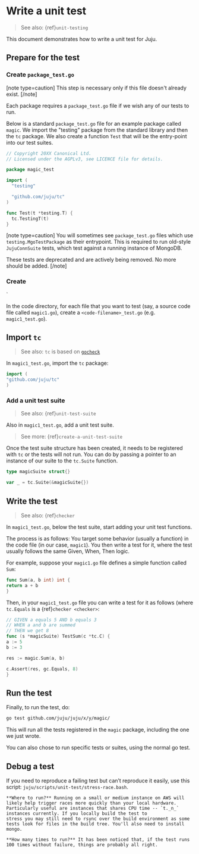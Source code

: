 # Write a unit test
> See also: {ref}`unit-testing`

This document demonstrates how to write a unit test for Juju.

## Prepare for the test

### Create `package_test.go`

[note type=caution]
This step is necessary only if this file doesn't already exist.
[/note]

Each package requires a `package_test.go` file if we wish any of our tests to run.

Below is a standard `package_test.go` file for an example package called `magic`. We import the "testing" package from
the standard library and then the `tc` package. We also create a function `Test` that will be the
entry-point into our test suites.

<!--?loads the test suites that have been added to a list by var in the "HTG create a test suite"-->
<!-- // TestingT runs all test suites registered with the Suite function,
// printing results to stdout, and reporting any failures back to
// the "testing" package.-->

```go
// Copyright 20XX Canonical Ltd.
// Licensed under the AGPLv3, see LICENCE file for details.

package magic_test

import (
  "testing"

  "github.com/juju/tc"
)

func Test(t *testing.T) {
  tc.TestingT(t)
}
```

[note type=caution]
You will sometimes see `package_test.go` files which use `testing.MgoTestPackage` as their entrypoint. This is required
to run old-style `JujuConnSuite` tests, which test against a running instance of MongoDB.

These tests are deprecated and are actively being removed. No more should be added.
[/note]

### Create

`

In the code directory, for each file that you want to test (say, a source code file called `magic1.go`), create a
`<code-filename>_test.go`  (e.g. `magic1_test.go`).

## Import `tc`
> See also:  `tc` is based on [`gocheck`]( https://labix.org/gocheck)

In `magic1_test.go`, import the `tc` package:

```go
import (
"github.com/juju/tc"
)
```

### Add a unit test suite

> See also: {ref}`unit-test-suite`

Also in `magic1_test.go`, add a unit test suite.

> See more: {ref}`create-a-unit-test-suite`

Once the test suite structure has been created, it needs to be registered with `tc` or the tests will not run. You can
do by passing a pointer to an instance of our suite to the `tc.Suite` function.

```go
type magicSuite struct{}

var _ = tc.Suite(&magicSuite{})
```

## Write the test

> See also: {ref}`checker`

In `magic1_test.go`, below the test suite, start adding your unit test functions.

The process is as follows: You target some behavior (usually a function) in the code file (in our case, `magic1`). You
then write a test for it, where the test usually follows the same Given, When, Then logic.

For example, suppose your `magic1.go` file defines a simple function called `Sum`:

```go
func Sum(a, b int) int {
return a + b
}
```

Then, in your `magic1_test.go` file you can write a test for it as follows (where `tc.Equals` is
a {ref}`checker <checker>`:

```go
// GIVEN a equals 5 AND b equals 3
// WHEN a and b are summed
// THEN we get 8
func (s *magicSuite) TestSum(c *tc.C) {
a := 5
b := 3

res := magic.Sum(a, b)

c.Assert(res, gc.Equals, 8)
}
```

## Run the test

Finally, to run the test, do:

```bash
go test github.com/juju/juju/x/y/magic/
```

This will run all the tests registered in the `magic` package, including the one we just wrote.

You can also chose to run specific tests or suites, using the normal go test.

## Debug a test

If you need to reproduce a failing test but can’t reproduce it easily, use this script: `juju/scripts/unit-test/stress-race.bash`.

```{tip}
**Where to run?** Running on a small or medium instance on AWS will likely help trigger races more quickly than your local hardware. Particularly useful are instances that shares CPU time -- `t._n_` instances currently. If you locally build the test to
stress you may still need to rsync over the build environment as some tests look for files in the build tree. You'll also need to install mongo.
```

```{tip}
**How many times to run?** It has been noticed that, if the test runs 100 times without failure, things are probably all right.
```
